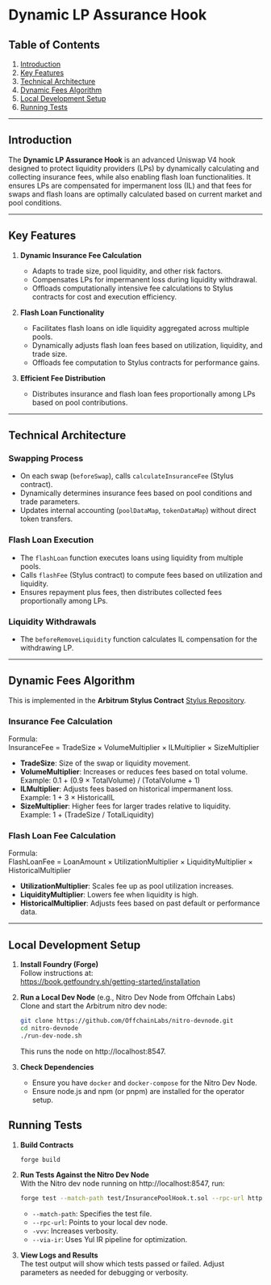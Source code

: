 # Dynamic LP Assurance Hook

## Table of Contents

1. [Introduction](#introduction)
2. [Key Features](#key-features)
3. [Technical Architecture](#technical-architecture)
4. [Dynamic Fees Algorithm](#dynamic-fees-algorithm)
5. [Local Development Setup](#local-development-setup)
6. [Running Tests](#running-tests)

---

## Introduction

The **Dynamic LP Assurance Hook** is an advanced Uniswap V4 hook designed to protect liquidity providers (LPs) by dynamically calculating and collecting insurance fees, while also enabling flash loan functionalities. It ensures LPs are compensated for impermanent loss (IL) and that fees for swaps and flash loans are optimally calculated based on current market and pool conditions.

---

## Key Features

1. **Dynamic Insurance Fee Calculation**

   - Adapts to trade size, pool liquidity, and other risk factors.
   - Compensates LPs for impermanent loss during liquidity withdrawal.
   - Offloads computationally intensive fee calculations to Stylus contracts for cost and execution efficiency.

2. **Flash Loan Functionality**

   - Facilitates flash loans on idle liquidity aggregated across multiple pools.
   - Dynamically adjusts flash loan fees based on utilization, liquidity, and trade size.
   - Offloads fee computation to Stylus contracts for performance gains.

3. **Efficient Fee Distribution**
   - Distributes insurance and flash loan fees proportionally among LPs based on pool contributions.

---

## Technical Architecture

### Swapping Process

- On each swap (`beforeSwap`), calls `calculateInsuranceFee` (Stylus contract).
- Dynamically determines insurance fees based on pool conditions and trade parameters.
- Updates internal accounting (`poolDataMap`, `tokenDataMap`) without direct token transfers.

### Flash Loan Execution

- The `flashLoan` function executes loans using liquidity from multiple pools.
- Calls `flashFee` (Stylus contract) to compute fees based on utilization and liquidity.
- Ensures repayment plus fees, then distributes collected fees proportionally among LPs.

### Liquidity Withdrawals

- The `beforeRemoveLiquidity` function calculates IL compensation for the withdrawing LP.

---

## Dynamic Fees Algorithm
This is implemented in the **Arbitrum Stylus Contract** [Stylus Repository](https://github.com/uhicapstone/capstone_stylus_contracts).

### Insurance Fee Calculation

Formula:  
InsuranceFee = TradeSize × VolumeMultiplier × ILMultiplier × SizeMultiplier

- **TradeSize**: Size of the swap or liquidity movement.
- **VolumeMultiplier**: Increases or reduces fees based on total volume.  
  Example: 0.1 + (0.9 × TotalVolume) / (TotalVolume + 1)
- **ILMultiplier**: Adjusts fees based on historical impermanent loss.  
  Example: 1 + 3 × HistoricalIL
- **SizeMultiplier**: Higher fees for larger trades relative to liquidity.  
  Example: 1 + (TradeSize / TotalLiquidity)

### Flash Loan Fee Calculation

Formula:  
FlashLoanFee = LoanAmount × UtilizationMultiplier × LiquidityMultiplier × HistoricalMultiplier

- **UtilizationMultiplier**: Scales fee up as pool utilization increases.
- **LiquidityMultiplier**: Lowers fee when liquidity is high.
- **HistoricalMultiplier**: Adjusts fees based on past default or performance data.

---

## Local Development Setup

1. **Install Foundry (Forge)**  
   Follow instructions at:  
   https://book.getfoundry.sh/getting-started/installation

2. **Run a Local Dev Node** (e.g., Nitro Dev Node from Offchain Labs)  
   Clone and start the Arbitrum nitro dev node:

   ```bash
   git clone https://github.com/OffchainLabs/nitro-devnode.git
   cd nitro-devnode
   ./run-dev-node.sh
   ```

   This runs the node on http://localhost:8547.

3. **Check Dependencies**
   - Ensure you have `docker` and `docker-compose` for the Nitro Dev Node.
   - Ensure node.js and npm (or pnpm) are installed for the operator setup.

## Running Tests

1. **Build Contracts**

   ```bash
   forge build
   ```

2. **Run Tests Against the Nitro Dev Node**  
   With the Nitro dev node running on http://localhost:8547, run:

   ```bash
   forge test --match-path test/InsurancePoolHook.t.sol --rpc-url http://localhost:8547 -vvv --via-ir
   ```

   - `--match-path`: Specifies the test file.
   - `--rpc-url`: Points to your local dev node.
   - `-vvv`: Increases verbosity.
   - `--via-ir`: Uses Yul IR pipeline for optimization.

3. **View Logs and Results**  
   The test output will show which tests passed or failed. Adjust parameters as needed for debugging or verbosity.

